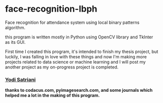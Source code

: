 # face-recognition-lbph
Face recognition for attendance system using local binary patterns algorithm.

this program is written mostly in Python using OpenCV library and TkInter as its GUI.

First time I created this program, it's intended to finish my thesis project, but luckily, I was falling in love with these things and now I'm making more projects related to data science or machine learning and I will post my another project as my on-progress project is completed.

### [Yodi Satriani](http://github.com/yodist)

**thanks to codacus.com, pyimagesearch.com, and some journals which helped me a lot in the making of this program.**
